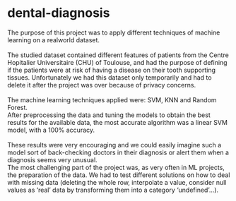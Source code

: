 # dental-diagnosis

The purpose of this project was to apply different techniques of machine learning on a realworld dataset.<br><br>
            The studied dataset contained different features of patients from the Centre Hopitalier Universitaire (CHU) of Toulouse, and had the purpose of defining if the patients were at risk of having a disease on their tooth supporting tissues. Unfortunately we had this dataset only temporarily and had to delete it after the project was over because of privacy concerns.<br><br>
            The machine learning techniques applied were: SVM, KNN and Random Forest.<br>
            After preprocessing the data and tuning the models to obtain the best results for the available data, the most accurate algorithm was a linear SVM model, with a 100% accuracy.<br><br>
            These results were very encouraging and we could easily imagine such a model sort of back-checking doctors in their diagnosis or alert them when a diagnosis seems very unusual.<br>
            The most challenging part of the project was, as very often in ML projects, the preparation of the data. We had to test different solutions on how to deal with missing data (deleting the whole row, interpolate a value, consider null values as ‘real’ data by transforming them into a category ‘undefined’…).
